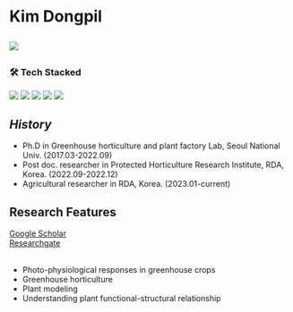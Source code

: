 <h1 align="left"> Kim Dongpil
  
</br>
<p align="center">
<p align="left">

<img src ="https://img.shields.io/badge/Profile-Kim Dongpil_-pink"/>
</br>

<h3 align="left"><b>🛠 Tech Stacked </b></h3>

<img src="https://img.shields.io/badge/Python-3776AB?style=flat-square&logo=Python&logoColor=white"/></a> 
<img src="https://img.shields.io/badge/Pytorch-EE4C2C?style=flat-square&logo=Pytorch&logoColor=black"/></a>
<img src="https://img.shields.io/badge/javascript-blue?logo=javascript"/>
<img src="https://img.shields.io/badge/html-red?logo=html5"/>
<img src="https://img.shields.io/badge/css-blue?logo=css3"/>

</a> 
</p>

## _History_

- Ph.D in Greenhouse horticulture and plant factory Lab, Seoul National Univ. (2017.03-2022.09)
- Post doc. researcher in Protected Horticulture Research Institute, RDA, Korea. (2022.09-2022.12)
- Agricultural researcher in RDA, Korea. (2023.01-current)


## Research Features

[Google Scholar](https://scholar.google.com/citations?user=EcWCxzsAAAAJ&hl=en&oi=ao)<br>
[Researchgate](https://www.researchgate.net/profile/Dongpil-Kim)<br>
</br>
- Photo-physiological responses in greenhouse crops
- Greenhouse horticulture
- Plant modeling
- Understanding plant functional-structural relationship

